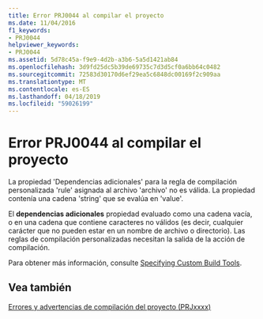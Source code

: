```yaml
---
title: Error PRJ0044 al compilar el proyecto
ms.date: 11/04/2016
f1_keywords:
- PRJ0044
helpviewer_keywords:
- PRJ0044
ms.assetid: 5d78c45a-f9e9-4d2b-a3b6-5a5d1421ab84
ms.openlocfilehash: 3d9fd25dc5b39de69735c7d3d5cf0a6bb64c0482
ms.sourcegitcommit: 72583d30170d6ef29ea5c6848dc00169f2c909aa
ms.translationtype: MT
ms.contentlocale: es-ES
ms.lasthandoff: 04/18/2019
ms.locfileid: "59026199"
---
```

# <a name="project-build-error-prj0044"></a>Error PRJ0044 al compilar el proyecto

La propiedad 'Dependencias adicionales' para la regla de compilación personalizada 'rule' asignada al archivo 'archivo' no es válida. La propiedad contenía una cadena 'string' que se evalúa en 'value'.

El **dependencias adicionales** propiedad evaluado como una cadena vacía, o en una cadena que contiene caracteres no válidos (es decir, cualquier carácter que no pueden estar en un nombre de archivo o directorio). Las reglas de compilación personalizadas necesitan la salida de la acción de compilación.

Para obtener más información, consulte [Specifying Custom Build Tools](../../build/specifying-custom-build-tools.md).

## <a name="see-also"></a>Vea también

[Errores y advertencias de compilación del proyecto (PRJxxxx)](../../error-messages/tool-errors/project-build-errors-and-warnings-prjxxxx.md)